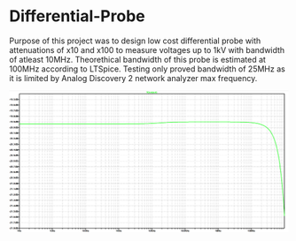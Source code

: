 # Differential-Probe
 Purpose of this project was to design low cost differential probe with attenuations of x10 and x100 
 to measure voltages up to 1kV with bandwidth of atleast 10MHz. Theorethical bandwidth of this probe is estimated at 100MHz
 according to LTSpice. Testing only proved bandwidth of 25MHz as it is limited by Analog Discovery 2 network analyzer max frequency. 
 
![LTSpice Bandwidth](Simulations/BW_x100.png)

